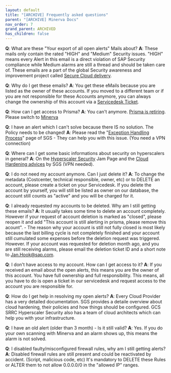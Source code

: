 ```yaml
---
layout: default
title: "[ARCHIVE] Frequently asked questions"
parent: "[ARCHIVE] Minerva Docs"
nav_order: 7
grand_parent: ARCHIVED
has_children: false
---
```


**Q**: What are these "Your export of all open alerts" Mails about?
**A**: These mails only contain the rated "HIGH" and "Medium" Security issues. "HIGH" means every Alert in this email is a direct violation of SAP Security compliance while Medium alarms are still a thread and should be taken care of. These emails are a part of the global Security awareness and improvement project called [Secure Cloud delivery](https://jam4.sapjam.com/groups/rfjLPU42pSuICiflCl7pMp/overview_page/dAY6wK9SYreihZJMxhow16).

**Q**: Why do I get these emails?
**A**: You get these eMails because you are listed as the owner of these accounts. If you moved to a different team or if you are not responsible for these Accounts anymore, you can always change the ownership of this account via a [Servicedesk Ticket](changeownership.md). 

**Q**: How can I get access to Prisma?
**A**: You can't anymore. [Prisma is retiring](edofprisma.md). Please switch to [Minerva](minerva.md)

**Q**: I have an alert which I can't solve because there IS no solution. The Policy needs to be changed!
**A**: Please read the "[Exception Handling Process](https://wiki.wdf.sap.corp/wiki/display/itsec/Procedure+Exception+Handling+Process)" page of SGS - They can help you with this issue. (You need a VPN connection)

**Q**: Where can I get some basic informations about security on hyperscalers in general?
**A**: On the [Hyperscaler Security](https://jam4.sapjam.com/groups/rfjLPU42pSuICiflCl7pMp/overview_page/S4HS1GsL3GMtO4uEPvVjn7) Jam Page and the [Cloud Hardening advices](https://wiki.wdf.sap.corp/wiki/pages/viewpage.action?spaceKey=itsec&title=Multi+Cloud+Infrastructure+-+Hardening) by SGS (VPN needed).

**Q**: I do not need my account anymore. Can I just delete it?
**A**: To change the metadata (Costcenter, technical responsible, owner, etc) or to DELETE an account, please create a ticket on your Servicedesk. If you delete the account by yourself, you will still be listed as owner on our database, the account still counts as "active" and you will be charged for it.

**Q**: I already requested my accounts to be deleted. Why am I still getting these emails?
**A**: It usually takes some time to delete an account completely. However if your request of account deletion is marked as "closed", please reopen it and add "This account is still alerting in prisma, please remove this acount". - The reason why your account is still not fully closed is most likely because the last billing cycle is not completely finished and your account still cumulated some expenses before the deletion request was triggered. However. If your account was requested for deletion month ago, and you are still receiving alarms, please email the deletion ticket ID and a short note to Jan.Hook@sap.com.

**Q**: I don't have access to my account. How can I get access to it?
**A**: If you received an email about the open alerts, this means you are the owner of this account. You have full ownership and full responsibility. This means, all you have to do is open a ticket in our servicedesk and request access to the account you are responsible for.

**Q**: How do I get help in resolving my open alerts?
**A**: Every Cloud Provider has a very detailed documentation. SGS provides a detaile overview about cloud hardening, their policies and how things should be configured. GCS SRRC Hyperscaler Security also has a team of cloud architects which can help you with your infrastructure.

**Q**: I have an old alert (older than 3 month) - Is it still valid?
**A**: Yes. If you do your own scanning with Minerva and an alarm shows up, this means the alarm is not solved.

**Q**: I disabled faulty/misconfigured firewall rules, why am I still getting alerts?
**A**: Disabled firewall rules are still present and could be reactivated by accident. (Script, malicious code, etc) It's mandatory to DELETE these Rules or ALTER them to not allow 0.0.0.0/0 in the "allowed IP" ranges. 
